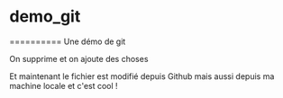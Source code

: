 # demo_git
==========
Une démo de git 

On supprime et on ajoute des choses

Et maintenant le fichier est modifié depuis Github
mais aussi depuis ma machine locale
et c'est cool !
